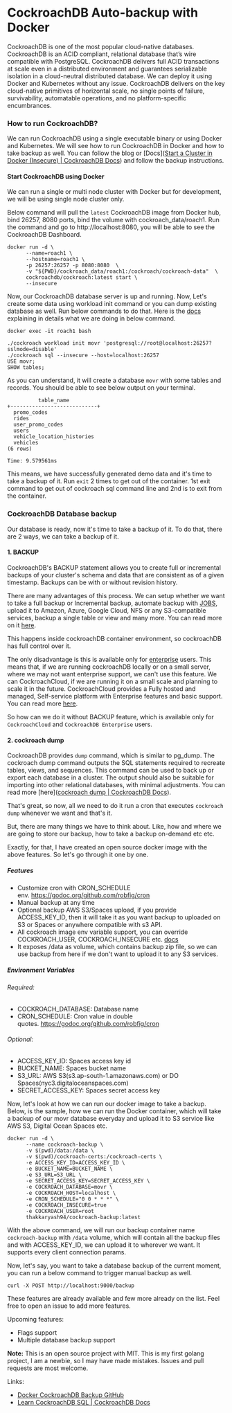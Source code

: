 # CockroachDB Auto-backup with Docker

CockroachDB is one of the most popular cloud-native databases. CockroachDB is an ACID compliant, relational database that’s wire compatible with PostgreSQL. CockroachDB delivers full ACID transactions at scale even in a distributed environment and guarantees serializable isolation in a cloud-neutral distributed database. We can deploy it using Docker and Kubernetes without any issue. CockroachDB delivers on the key cloud-native primitives of horizontal scale, no single points of failure, survivability, automatable operations, and no platform-specific encumbrances.

### How to run CockroachDB?

We can run CockroachDB using a single executable binary or using Docker and Kubernetes. We will see how to run CockroachDB in Docker and how to take backup as well. You can follow the blog or [Docs]([Start a Cluster in Docker (Insecure) | CockroachDB Docs](https://www.cockroachlabs.com/docs/stable/start-a-local-cluster-in-docker-mac.html)) and follow the backup instructions.

#### Start CockroachDB using Docker

We can run a single or multi node cluster with Docker but for development, we will be using single node cluster only.

Below command will pull the `latest` CockroachDB image from Docker hub, bind 26257, 8080 ports, bind the volume with cockroach_data/roach1. Run the command and go to http://localhost:8080, you will be able to see the CockroachDB Dashboard.

```shell
docker run -d \
      --name=roach1 \
      --hostname=roach1 \
      -p 26257:26257 -p 8080:8080  \
      -v "${PWD}/cockroach_data/roach1:/cockroach/cockroach-data"  \
      cockroachdb/cockroach:latest start \
      --insecure
```

Now, our CockroachDB database server is up and running. Now, Let's create some data using workload init command or you can dump existing database as well. Run below commands to do that. Here is the [docs](https://www.cockroachlabs.com/docs/stable/learn-cockroachdb-sql.html) explaining in details what we are doing in below command.

```shell
docker exec -it roach1 bash

./cockroach workload init movr 'postgresql://root@localhost:26257?sslmode=disable'
./cockroach sql --insecure --host=localhost:26257
USE movr;
SHOW tables;
```

As you can understand,  it will create a database `movr` with some tables and records. You should be able to see below output on your terminal.

```shell
          table_name
+----------------------------+
  promo_codes
  rides
  user_promo_codes
  users
  vehicle_location_histories
  vehicles
(6 rows)

Time: 9.579561ms
```

This means, we have successfully generated demo data and it's time to take a backup of it. Run `exit` 2 times to get out of the container. 1st exit command to get out of cockroach sql command line and 2nd is to exit from the container.

### CockroachDB Database backup

Our database is ready, now it's time to take a backup of it. To do that, there are 2 ways, we can take a backup of it.

#### 1. BACKUP

CockroachDB's BACKUP statement allows you to create full or incremental backups of your cluster's schema and data that are consistent as of a given timestamp. Backups can be with or without revision history.

There are many advantages of this process. We can setup whether we want to take a full backup or Incremental backup, automate backup with [JOBS](https://www.cockroachlabs.com/docs/stable/backup.html#viewing-and-controlling-backups-jobs), upload it to Amazon, Azure, Google Cloud, NFS or any S3-compatible services, backup a single table or view and many more. You can read more on it [here](https://www.cockroachlabs.com/docs/stable/backup.html).

This happens inside cockroachDB container environment, so cockroachDB has full control over it.

The only disadvantage is this is available only for [enterprise](https://www.cockroachlabs.com/product/cockroachdb/) users. This means that, if we are running cockroachDB locally or on a small server, where we may not want enterprise support, we can't use this feature. We can CockroachCloud, if we are running it on a small scale and planning to scale it in the future. CockroachCloud provides a Fully hosted and managed, Self-service platform with Enterprise features and basic support. You can read more [here](https://www.cockroachlabs.com/pricing/).

So how can we do it without BACKUP feature, which is available only for `CockroachCloud` and `CockroachDB Enterprise` users.

#### 2. cockroach dump

CockroachDB provides `dump` command, which is similar to pg_dump. The cockroach dump command outputs the SQL statements required to recreate tables, views, and sequences. This command can be used to back up or export each database in a cluster. The output should also be suitable for importing into other relational databases, with minimal adjustments. You can read more [here]([cockroach dump | CockroachDB Docs](https://www.cockroachlabs.com/docs/stable/cockroach-dump.html)).

That's great, so now, all we need to do it run a cron that executes `cockroach dump` whenever we want and that's it.

But, there are many things we have to think about. Like, how and where we are going to store our backup, how to take a backup on-demand etc etc.

Exactly, for that, I have created an open source docker image with the above features. So let's go through it one by one.

##### Features

- Customize cron with CRON_SCHEDULE env. https://godoc.org/github.com/robfig/cron
- Manual backup at any time
- Optional backup AWS S3/Spaces upload, if you provide ACCESS_KEY_ID, then it will take it as you want backup to uploaded on S3 or Spaces or anywhere compatible with s3 API.
- All cockroach image env variable support, you can override COCKROACH_USER, COCKROACH_INSECURE etc. [docs](https://www.cockroachlabs.com/docs/v19.2/cockroach-dump.html#client-connection)
- It exposes /data as volume, which contains backup zip file, so we can use backup from here if we don't want to upload it to any S3 services.

##### Environment Variables

###### Required:

- COCKROACH_DATABASE: Database name
- CRON_SCHEDULE: Cron value in double quotes. https://godoc.org/github.com/robfig/cron

###### Optional:

- ACCESS_KEY_ID: Spaces access key id
- BUCKET_NAME: Spaces bucket name
- S3_URL: AWS S3(s3.ap-south-1.amazonaws.com) or DO Spaces(nyc3.digitaloceanspaces.com)
- SECRET_ACCESS_KEY: Spaces secret access key

Now, let's look at how we can run our docker image to take a backup. Below, is the sample, how we can run the Docker container, which will take a backup of our movr database everyday and upload it to S3 service like AWS S3, Digital Ocean Spaces etc.

```shell
docker run -d \
      --name cockroach-backup \
      -v $(pwd)/data:/data \
      -v $(pwd)/cockroach-certs:/cockroach-certs \
      -e ACCESS_KEY_ID=ACCESS_KEY_ID \
      -e BUCKET_NAME=BUCKET_NAME \
      -e S3_URL=S3_URL \
      -e SECRET_ACCESS_KEY=SECRET_ACCESS_KEY \
      -e COCKROACH_DATABASE=movr \
      -e COCKROACH_HOST=localhost \
      -e CRON_SCHEDULE="0 0 * * *" \
      -e COCKROACH_INSECURE=true
      -e COCKROACH_USER=root
      thakkaryash94/cockroach-backup:latest
```

With the above command, we will run our backup container name `cockroach-backup` with `/data` volume, which will contain all the backup files and with ACCESS_KEY_ID, we can upload it to wherever we want. It supports every client connection params.

Now, let's say, you want to take a database backup of the current moment, you can run a below command to trigger manual backup as well.
```shell
curl -X POST http://localhost:9000/backup
```
These features are already available and few more already on the list. Feel free to open an issue to add more features.

Upcoming features:
- Flags support
- Multiple database backup support

**Note:** This is an open source project with MIT. This is my first golang project, I am a newbie, so I may have made mistakes. Issues and pull requests are most welcome.

Links:

- [Docker CockroachDB Backup GitHub](https://github.com/thakkaryash94/docker-cockroachdb-backup)
- [Learn CockroachDB SQL | CockroachDB Docs](https://www.cockroachlabs.com/docs/stable/learn-cockroachdb-sql.html)
